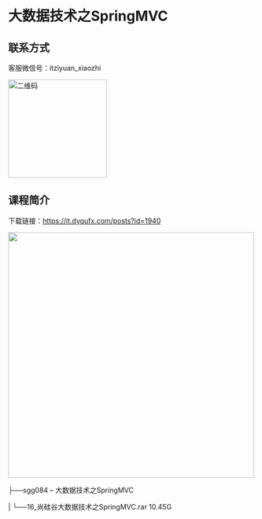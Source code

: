 # 大数据技术之SpringMVC

## 联系方式

客服微信号：itziyuan_xiaozhi

<img src="https://ziyuanyun.oss-cn-guangzhou.aliyuncs.com/common/20240614073449/666b82192834a.jpg" width="200" height="200" alt="二维码">

## 课程简介

下载链接：https://it.dyqufx.com/posts?id=1940

<img src="https://ziyuanyun.oss-cn-guangzhou.aliyuncs.com/yun/20240515183610/6644901a17178.jpg" width="500" alt="">

  ├──sgg084 &#8211; 大数据技术之SpringMVC

 | └──16_尚硅谷大数据技术之SpringMVC.rar 10.45G

  